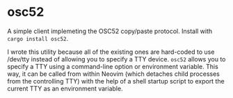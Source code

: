 # osc52

A simple client implemeting the OSC52 copy/paste protocol. Install with `cargo install osc52`.

I wrote this utility because all of the existing ones are hard-coded to use /dev/tty instead of allowing you to specify a TTY device. `osc52` allows you to specify a TTY using a command-line option or environment variable. This way, it can be called from within Neovim (which detaches child processes from the controlling TTY) with the help of a shell startup script to export the current TTY as an environment variable.

